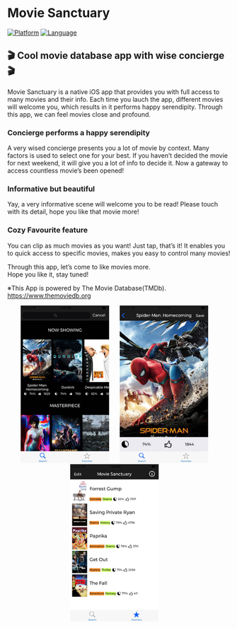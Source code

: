 # Movie Sanctuary

[![Platform](http://img.shields.io/badge/platform-ios-blue.svg?style=flat)](https://developer.apple.com/iphone/index.action)
[![Language](http://img.shields.io/badge/language-swift-brightgreen.svg?style=flat)](https://developer.apple.com/swift)

## 🎬 Cool movie database app with wise concierge 🎬

Movie Sanctuary is a native iOS app that provides you with full access to many movies and their info. Each time you lauch the app, different movies will welcome you, which results in it performs happy serendipity. Through this app, we can feel movies close and profound.

### Concierge performs a happy serendipity

A very wised concierge presents you a lot of movie by context.
Many factors is used to select one for your best.
If you haven’t decided the movie for next weekend, it will give you a lot of info to decide it.
Now a gateway to access countless movie’s been opened!

### Informative but beautiful

Yay, a very informative scene will welcome you to be read!
Please touch with its detail, hope you like that movie more!

### Cozy Favourite feature

You can clip as much movies as you want!
Just tap, that’s it!
It enables you to quick access to specific movies, makes you easy to control many movies!

Through this app, let’s come to like movies more.<br>
Hope you like it, stay tuned!

※This App is powered by The Movie Database(TMDb).<br>
https://www.themoviedb.org

<div align="center">
	<img src="https://github.com/creaaa/MovieSanctuary/blob/master/Screenshots/ms4min.jpg" width="200px" height="356px" style="margin-right: 20px">
	<img src="https://github.com/creaaa/MovieSanctuary/blob/master/Screenshots/ms3min.jpg" width="200px" height="356px" style="margin-right: 20px">
	<img src="https://github.com/creaaa/MovieSanctuary/blob/master/Screenshots/ms1min.jpg" width="200px" height="356px" style="margin-right: 20px">
</div>